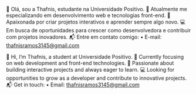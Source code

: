 👋 Olá, sou a Thafnis, estudante na Universidade Positivo.
🌱 Atualmente me especializando em desenvolvimento web e tecnologias front-end.
🚀 Apaixonada por criar projetos interativos e aprender sempre algo novo.
💻 Em busca de oportunidades para crescer como desenvolvedora e contribuir com projetos inovadores.
📬 Entre em contato comigo:
• E-mail: thafnisramos3145@gmail.com


👋 Hi, I’m Thafnis, a student at Universidade Positivo.
🌱 Currently focusing on web development and front-end technologies.
🚀 Passionate about building interactive projects and always eager to learn.
💻 Looking for opportunities to grow as a developer and contribute to innovative projects.
📬 Get in touch:
• Email: thafnisramos3145@gmail.com
